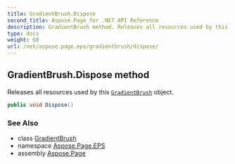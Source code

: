 ```yaml
---
title: GradientBrush.Dispose
second_title: Aspose.Page for .NET API Reference
description: GradientBrush method. Releases all resources used by this GradientBrush object
type: docs
weight: 60
url: /net/aspose.page.eps/gradientbrush/dispose/
---
```

## GradientBrush.Dispose method

Releases all resources used by this [`GradientBrush`](../) object.

```csharp
public void Dispose()
```

### See Also

* class [GradientBrush](../)
* namespace [Aspose.Page.EPS](../../gradientbrush/)
* assembly [Aspose.Page](../../../)


